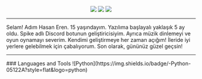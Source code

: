 <p align="center">
 <a href="https://discord.com/users/841610694281658378" target"_blank"><img src="https://img.shields.io/badge/Discord%20-7289DA.svg?&style=for-the-badge&logo=discord&logoColor=white"></a>
  <a href="https://www.github.com/HasanKGitHub" target"_blank"><img src="https://img.shields.io/badge/GitHub%20-191717.svg?&style=for-the-badge&logo=github&logoColor=white"></a>
   <a href="https://www.instagram.com/hasank.js" target"_blank"><img src="https://img.shields.io/badge/INSTAGRAM%20-DC3175.svg?&style=for-the-badge&logo=instagram&logoColor=white"></a>

<hr>
<p>Selam! Adım Hasan Eren. 15 yaşındayım. Yazılıma başlayalı yaklaşık 5 ay oldu. Spike adlı Discord botunun geliştiricisiyim. Ayrıca müzik dinlemeyi ve oyun oynamayı severim.
 Kendimi geliştirmeye her zaman açığım! İleride iyi yerlere gelebilmek için çabalıyorum. Son olarak, gününüz güzel geçsin!
 </p>
<hr>
### Languages and Tools
![Python](https://img.shields.io/badge/-Python-05122A?style=flat&logo=python)&nbsp;
